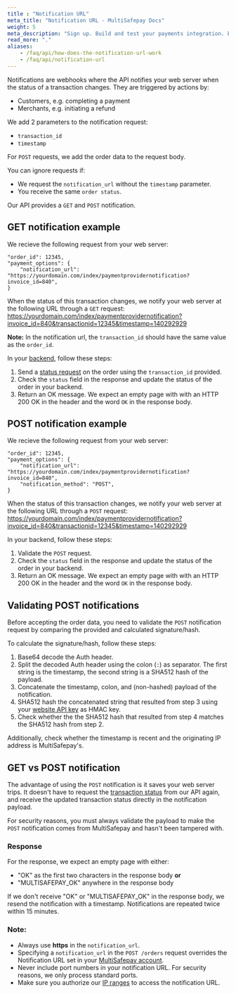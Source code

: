 ```yaml
---
title : "Notification URL"
meta_title: "Notification URL - MultiSafepay Docs"
weight: 5
meta_description: "Sign up. Build and test your payments integration. Explore our products and services. Use our API Reference, SDKs, and wrappers. Get support."
read_more: "."
aliases:
    - /faq/api/how-does-the-notification-url-work
    - /faq/api/notification-url
---
```


Notifications are webhooks where the API notifies your web server when the status of a transaction changes. They are triggered by actions by:

- Customers, e.g. completing a payment
- Merchants, e.g. initiating a refund
  
We add 2 parameters to the notification request:

- `transaction_id`  
- `timestamp`

For `POST` requests, we add the order data to the request body.

You can ignore requests if:

- We request the `notification_url` without the `timestamp` parameter.  
- You receive the same `order status`. 

Our API provides a `GET` and `POST` notification.

## GET notification example
We recieve the following request from your web server:

```
"order_id": 12345,  
"payment_options": {
    "notification_url": "https://yourdomain.com/index/paymentprovidernotification?invoice_id=840",
}
```

When the status of this transaction changes, we notify your web server at the following URL through a `GET` request: https://yourdomain.com/index/paymentprovidernotification?invoice_id=840&transactionid=12345&timestamp=140292929

**Note:** In the notification url, the `transaction_id` should have the same value as the `order_id`.

In your [backend](/getting-started/glossary/#backend), follow these steps: 

1. Send a [status request](/api/#retrieve-an-order) on the order using the `transaction_id` provided.
2. Check the `status` field in the response and update the status of the order in your backend.
3. Return an OK message. We expect an empty page with with an HTTP 200 OK in the header and the word `OK` in the response body.

## POST notification example
We recieve the following request from your web server:

```
"order_id": 12345,  
"payment_options": {
    "notification_url": "https://yourdomain.com/index/paymentprovidernotification?invoice_id=840",
    "notification_method": "POST",
}
```

When the status of this transaction changes, we notify your web server at the following URL through a `POST` request: https://yourdomain.com/index/paymentprovidernotification?invoice_id=840&transactionid=12345&timestamp=140292929

In your backend, follow these steps: 

1. Validate the `POST` request.
2. Check the `status` field in the response and update the status of the order in your backend.
3. Return an OK message. We expect an empty page with with an HTTP 200 OK in the header and the word `OK` in the response body.

## Validating POST notifications
Before accepting the order data, you need to validate the `POST` notification request by comparing the provided and calculated signature/hash.

To calculate the signature/hash, follow these steps:

1. Base64 decode the Auth header.
2. Split the decoded Auth header using the colon (`:`) as separator. The first string is the timestamp, the second string is a SHA512 hash of the payload.
3. Concatenate the timestamp, colon, and (non-hashed) payload of the notification.
4. SHA512 hash the concatenated string that resulted from step 3 using your [website API key](/tools/multisafepay-account/get-your-api-key) as HMAC key.
5. Check whether the the SHA512 hash that resulted from step 4 matches the SHA512 hash from step 2.

Additionally, check whether the timestamp is recent and the originating IP address is MultiSafepay's.

## GET vs POST notification
The advantage of using the `POST` notification is it saves your web server trips. It doesn't have to request the [transaction status](/payments/multisafepay-statuses/) from our API again, and receive the updated transaction status directly in the notification payload.

For security reasons, you must always validate the payload to make the `POST` notification comes from MultiSafepay and hasn't been tampered with.

### Response
For the response, we expect an empty page with either:

- "OK" as the first two characters in the response body **or**
- "MULTISAFEPAY_OK" anywhere in the response body

If we don't receive "OK" or "MULTISAFEPAY_OK" in the response body, we resend the notification with a timestamp. Notifications are repeated twice within 15 minutes. 


### Note:

- Always use **https** in the `notification_url`.
- Specifying a `notification_url` in the `POST /orders` request overrides the Notification URL set in your [MultiSafepay account](https://merchant.multisafepay.com).
- Never include port numbers in your notification URL. For security reasons, we only process standard ports.
- Make sure you authorize our [IP ranges](/faq/general/ip-ranges) to access the notification URL.

